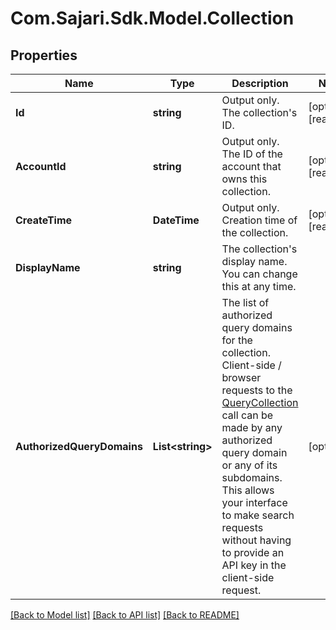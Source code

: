 # Com.Sajari.Sdk.Model.Collection
## Properties

Name | Type | Description | Notes
------------ | ------------- | ------------- | -------------
**Id** | **string** | Output only. The collection&#39;s ID. | [optional] [readonly] 
**AccountId** | **string** | Output only. The ID of the account that owns this collection. | [optional] [readonly] 
**CreateTime** | **DateTime** | Output only. Creation time of the collection. | [optional] [readonly] 
**DisplayName** | **string** | The collection&#39;s display name. You can change this at any time. | 
**AuthorizedQueryDomains** | **List&lt;string&gt;** | The list of authorized query domains for the collection.  Client-side / browser requests to the [QueryCollection](/api#operation/QueryCollection) call can be made by any authorized query domain or any of its subdomains. This allows your interface to make search requests without having to provide an API key in the client-side request. | [optional] 

[[Back to Model list]](../README.md#documentation-for-models) [[Back to API list]](../README.md#documentation-for-api-endpoints) [[Back to README]](../README.md)

